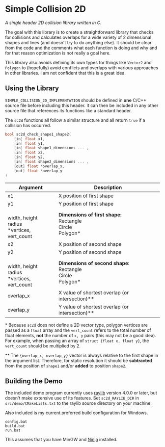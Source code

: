# Simple Collision 2D
*A single header 2D collision library written in C.*

The goal with this library is to create a straightforward library that checks for collisions and calculates overlaps for a wide variety of 2 dimensional shapes and lines (and doesn't try to do anything else). It should be clear from the code and the comments what each function is doing and why and for that reason optimization is not really a goal here. 

This library also avoids defining its own types for things like `Vector2` and `Polygon` to (hopefully) avoid conflicts and overlaps with various approaches in other libraries. I am not confident that this is a great idea.

## Using the Library

`SIMPLE_COLLISION_2D_IMPLEMENTATION` should be defined in **one** C/C++ source file before including this header. It can then be included in any other source file that references its functions like a standard header.

The `sc2d` functions all follow a similar structure and all return `true` if a collision has occurred.

```c
bool sc2d_check_shape1_shape2(
	[in] float x1, 
	[in] float y1,
	[in] float shape1_dimensions ... ,
	[in] float x2,
	[in] float y2,
	[in] float shape2_dimensions ... ,
	[out] float *overlap_x,
	[out] float *overlap_y
)
```

| Argument | Description |
|-------------------|-------------------------------------------------------|
| x1 				| X position of first shape 							|
| y1 				| Y position of first shape 							|
| <br>width, height<br>radius<br>*vertices, vert_count | **Dimensions of first shape:**<br>Rectangle<br>Circle<br>Polygon\* |
| x2 				| X position of second shape 							|
| y2 				| Y position of second shape 							|
| <br>width, height<br>radius<br>*vertices, vert_count | **Dimensions of second shape:**<br>Rectangle<br>Circle<br>Polygon\* |
| overlap_x 		| X value of shortest overlap (or intersection)** |
| overlap_y 		| Y value of shortest overlap (or intersection)** |

\* Because `sc2d` does not define a 2D vector type, polygon vertices are passed as a `float` array and the `vert_count` refers to the total number of float elements, **not** the number of `x, y` pairs (this may not be a good idea). For example, when passing an array of `struct {float x, float y}`, the `vert_count` should be multiplied by 2.

\*\* The `{overlap_x, overlap_y}` vector is always relative to the first shape in the argument list. Therefore, for static resolution it should be **subtracted** from the position of `shape1` and/or **added** to position `shape2`.

## Building the Demo

The included demo program currently uses [raylib](https://github.com/raysan5/raylib) version 4.0.0 or later, but doesn't make extensive use of its features. Set `sc2d_RAYLIB_DIR` in `src/demo/CMakeLists.txt` to the raylib source directory on your machine.

Also included is my current preferred build configuration for Windows.

```
config.bat
build.bat
run.bat
```

This assumes that you have MinGW and [Ninja](https://github.com/ninja-build/ninja) installed.